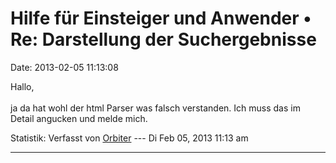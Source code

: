 Hilfe für Einsteiger und Anwender • Re: Darstellung der Suchergebnisse
======================================================================

Date: 2013-02-05 11:13:08

Hallo,\
\
ja da hat wohl der html Parser was falsch verstanden. Ich muss das im
Detail angucken und melde mich.

Statistik: Verfasst von
[Orbiter](http://forum.yacy-websuche.de/memberlist.php?mode=viewprofile&u=2)
--- Di Feb 05, 2013 11:13 am

------------------------------------------------------------------------
